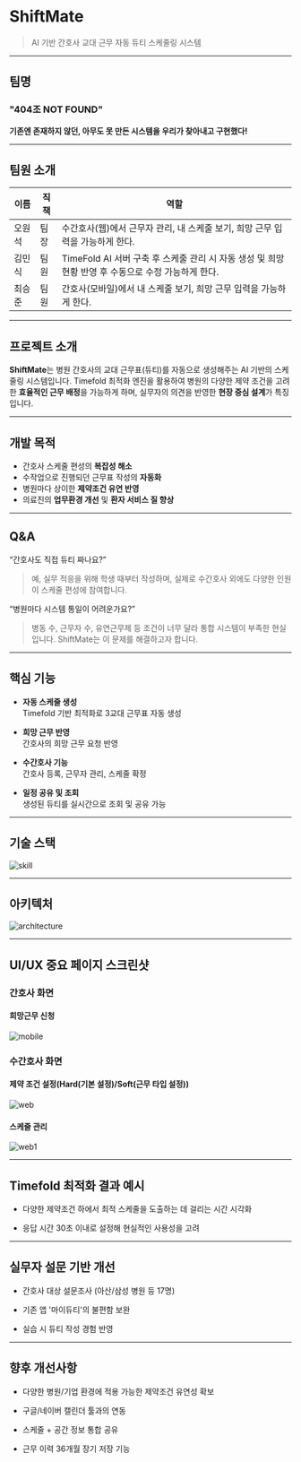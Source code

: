 # ShiftMate
> AI 기반 간호사 교대 근무 자동 듀티 스케줄링 시스템

---
## 팀명
### "404조 NOT FOUND"
**기존엔 존재하지 않던, 아무도 못 만든 시스템을 우리가 찾아내고 구현했다!**

---

## 팀원 소개
|이름|직책|역할|
|------|-----|-----|
|오원석|팀장|수간호사(웹)에서 근무자 관리, 내 스케줄 보기, 희망 근무 입력을 가능하게 한다.|
|김민식|팀원|TimeFold AI 서버 구축 후 스케줄 관리 시 자동 생성 및 희망 현황 반영 후 수동으로 수정 가능하게 한다.|
|최승준|팀원|간호사(모바일)에서 내 스케줄 보기, 희망 근무 입력을 가능하게 한다.|

---

## 프로젝트 소개

**ShiftMate**는 병원 간호사의 교대 근무표(듀티)를 자동으로 생성해주는 AI 기반의 스케줄링 시스템입니다. Timefold 최적화 엔진을 활용하여 병원의 다양한 제약 조건을 고려한 **효율적인 근무 배정**을 가능하게 하며, 실무자의 의견을 반영한 **현장 중심 설계**가 특징입니다.

---

## 개발 목적

- 간호사 스케줄 편성의 **복잡성 해소**
- 수작업으로 진행되던 근무표 작성의 **자동화**
- 병원마다 상이한 **제약조건 유연 반영**
- 의료진의 **업무환경 개선** 및 **환자 서비스 질 향상**

---
## Q&A
“간호사도 직접 듀티 짜나요?”
> 예, 실무 적응을 위해 학생 때부터 작성하며, 실제로 수간호사 외에도 다양한 인원이 스케줄 편성에 참여합니다.

“병원마다 시스템 통일이 어려운가요?”
> 병동 수, 근무자 수, 유연근무제 등 조건이 너무 달라 통합 시스템이 부족한 현실입니다. ShiftMate는 이 문제를 해결하고자 합니다.

---
## 핵심 기능

-  **자동 스케줄 생성**  
  Timefold 기반 최적화로 3교대 근무표 자동 생성  

-  **희망 근무 반영**  
  간호사의 희망 근무 요청 반영  

-  **수간호사 기능**  
  간호사 등록, 근무자 관리, 스케줄 확정  

-  **일정 공유 및 조회**  
  생성된 듀티를 실시간으로 조회 및 공유 가능  

---
## 기술 스택
![skill](./assets/skill.png)


---
## 아키텍처
![architecture](./assets/architecture.png)

---
## UI/UX 중요 페이지 스크린샷

### 간호사 화면
#### 희망근무 신청
![mobile](./assets/mobile.png)

### 수간호사 화면
#### 제약 조건 설정(Hard(기본 설정)/Soft(근무 타입 설정))
![web](./assets/web.png)
#### 스케줄 관리
![web1](./assets/web1.png)

---
## Timefold 최적화 결과 예시

* 다양한 제약조건 하에서 최적 스케줄을 도출하는 데 걸리는 시간 시각화

* 응답 시간 30초 이내로 설정해 현실적인 사용성을 고려

---
## 실무자 설문 기반 개선

* 간호사 대상 설문조사 (아산/삼성 병원 등 17명)

* 기존 앱 '마이듀티'의 불편함 보완

* 실습 시 듀티 작성 경험 반영

---
## 향후 개선사항

* 다양한 병원/기업 환경에 적용 가능한 제약조건 유연성 확보

* 구글/네이버 캘린더 툴과의 연동

* 스케줄 + 공간 정보 통합 공유

* 근무 이력 36개월 장기 저장 기능
